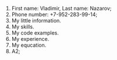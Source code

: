 1. First name: Vladimir, Last name: Nazarov;
2. Phone number: +7-952-283-99-14;
3. My little information.
4. My skills.
5. My code examples.
6. My experience.
7. My equcation.
8. A2;
